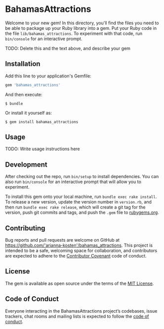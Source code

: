 
# BahamasAttractions

Welcome to your new gem! In this directory, you'll find the files you need to be able to package up your Ruby library into a gem. Put your Ruby code in the file `lib/bahamas_attractions`. To experiment with that code, run `bin/console` for an interactive prompt.

TODO: Delete this and the text above, and describe your gem

## Installation

Add this line to your application's Gemfile:

```ruby
gem 'bahamas_attractions'
```

And then execute:

    $ bundle

Or install it yourself as:

    $ gem install bahamas_attractions

## Usage

TODO: Write usage instructions here

## Development

After checking out the repo, run `bin/setup` to install dependencies. You can also run `bin/console` for an interactive prompt that will allow you to experiment.

To install this gem onto your local machine, run `bundle exec rake install`. To release a new version, update the version number in `version.rb`, and then run `bundle exec rake release`, which will create a git tag for the version, push git commits and tags, and push the `.gem` file to [rubygems.org](https://rubygems.org).

## Contributing

Bug reports and pull requests are welcome on GitHub at https://github.com/'arianna-kosten'/bahamas_attractions. This project is intended to be a safe, welcoming space for collaboration, and contributors are expected to adhere to the [Contributor Covenant](http://contributor-covenant.org) code of conduct.

## License

The gem is available as open source under the terms of the [MIT License](https://opensource.org/licenses/MIT).

## Code of Conduct

Everyone interacting in the BahamasAttractions project’s codebases, issue trackers, chat rooms and mailing lists is expected to follow the [code of conduct](https://github.com/'arianna-kosten'/bahamas_attractions/blob/master/CODE_OF_CONDUCT.md).
